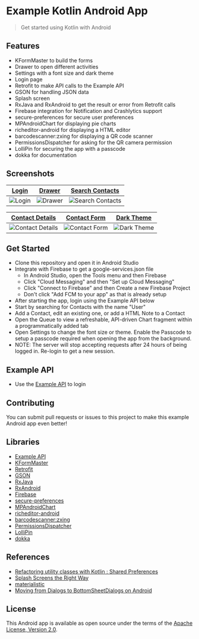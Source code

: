 # Example Kotlin Android App

> Get started using Kotlin with Android

## Features
- KFormMaster to build the forms
- Drawer to open different activities
- Settings with a font size and dark theme
- Login page
- Retrofit to make API calls to the Example API
- GSON for handling JSON data
- Splash screen
- RxJava and RxAndroid to get the result or error from Retrofit calls
- Firebase integration for Notification and Crashlytics support
- secure-preferences for secure user preferences
- MPAndroidChart for displaying pie charts
- richeditor-android for displaying a HTML editor
- barcodescanner:zxing for displaying a QR code scanner
- PermissionsDispatcher for asking for the QR camera permission
- LolliPin for securing the app with a passcode
- dokka for documentation

## Screenshots
| [Login](https://github.com/TheJuki/ExampleKotlinApp/blob/master/app/src/main/java/com/thejuki/example/activity/LoginActivity.kt) | [Drawer](https://github.com/TheJuki/ExampleKotlinApp/blob/master/app/src/main/java/com/thejuki/example/activity/DrawerActivity.kt) | [Search Contacts](https://github.com/TheJuki/ExampleKotlinApp/blob/master/app/src/main/java/com/thejuki/example/fragment/list/ContactListFragment.kt) |
| --- | --- | --- |
![Login](https://github.com/TheJuki/ExampleKotlinApp/blob/master/screenshots/Login.png) | ![Drawer](https://github.com/TheJuki/ExampleKotlinApp/blob/master/screenshots/Drawer.png) | ![Search Contacts](https://github.com/TheJuki/ExampleKotlinApp/blob/master/screenshots/Search%20Contacts.png) |

| [Contact Details](https://github.com/TheJuki/ExampleKotlinApp/blob/master/app/src/main/java/com/thejuki/example/activity/detail/ContactDetailActivity.kt) | [Contact Form](https://github.com/TheJuki/ExampleKotlinApp/blob/master/app/src/main/java/com/thejuki/example/activity/form/ContactFormActivity.kt) | [Dark Theme](https://github.com/TheJuki/ExampleKotlinApp/blob/master/app/src/main/java/com/thejuki/example/activity/SettingsActivity.kt) |
| --- | --- | --- |
![Contact Details](https://github.com/TheJuki/ExampleKotlinApp/blob/master/screenshots/Info.png) | ![Contact Form](https://github.com/TheJuki/ExampleKotlinApp/blob/master/screenshots/Contact%20Form.png) | ![Dark Theme](https://github.com/TheJuki/ExampleKotlinApp/blob/master/screenshots/Dark%20Contacts.png) |

## Get Started
- Clone this repository and open it in Android Studio
- Integrate with Firebase to get a google-services.json file 
    - In Android Studio, open the Tools menu and then Firebase
    - Click "Cloud Messaging" and then "Set up Cloud Messaging"
    - Click "Connect to Firebase" and then Create a new Firebase Project
    - Don't click "Add FCM to your app" as that is already setup 
- After starting the app, login using the Example API below
- Start by searching for Contacts with the name "User"
- Add a Contact, edit an existing one, or add a HTML Note to a Contact
- Open the Queue to view a refreshable, API-driven Chart fragment within a programmatically added tab
- Open Settings to change the font size or theme. Enable the Passcode to setup a passcode required when opening the app from the background.
- NOTE: The server will stop accepting requests after 24 hours of being logged in. Re-login to get a new session.

## Example API
- Use the [Example API](https://example-api-thejuki.glitch.me) to login

## Contributing
You can submit pull requests or issues to this project to make this example Android app even better!

## Libraries
* [Example API](https://github.com/TheJuki/ExampleAPI)
* [KFormMaster](https://github.com/TheJuki/KFormMaster)
* [Retrofit](https://github.com/square/retrofit)
* [GSON](https://github.com/google/gson)
* [RxJava](https://github.com/ReactiveX/RxJava)
* [RxAndroid](https://github.com/ReactiveX/RxAndroid)
* [Firebase](https://github.com/firebase/quickstart-android)
* [secure-preferences](https://github.com/scottyab/secure-preferences)
* [MPAndroidChart](https://github.com/PhilJay/MPAndroidChart)
* [richeditor-android](https://github.com/wasabeef/richeditor-android)
* [barcodescanner:zxing](https://github.com/dm77/barcodescanner)
* [PermissionsDispatcher](https://github.com/permissions-dispatcher/PermissionsDispatcher)
* [LolliPin](https://github.com/omadahealth/LolliPin)
* [dokka](https://github.com/Kotlin/dokka)

## References
* [Refactoring utility classes with Kotlin : Shared Preferences](https://medium.com/@krupalshah55/manipulating-shared-prefs-with-kotlin-just-two-lines-of-code-29af62440285)
* [Splash Screens the Right Way](https://www.bignerdranch.com/blog/splash-screens-the-right-way)
* [materialistic](https://github.com/hidroh/materialistic)
* [Moving from Dialogs to BottomSheetDialogs on Android](https://medium.com/glucosio-project/moving-from-dialogs-to-bottomsheetdialogs-on-android-15fb8d140295)

License
-----------------
This Android app is available as open source under the terms of the [Apache License, Version 2.0](http://www.apache.org/licenses/LICENSE-2.0).
